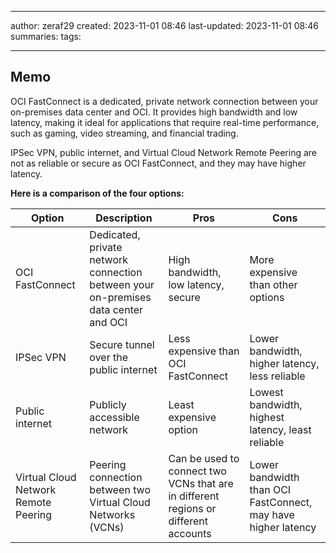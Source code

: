 

--- 
author: zeraf29
created: 2023-11-01 08:46 
last-updated: 2023-11-01 08:46 
summaries: 
tags:

---


## Memo


OCI FastConnect is a dedicated, private network connection between your on-premises data center and OCI. It provides high bandwidth and low latency, making it ideal for applications that require real-time performance, such as gaming, video streaming, and financial trading.

IPSec VPN, public internet, and Virtual Cloud Network Remote Peering are not as reliable or secure as OCI FastConnect, and they may have higher latency.

**Here is a comparison of the four options:**

|Option|Description|Pros|Cons|
|---|---|---|---|
|OCI FastConnect|Dedicated, private network connection between your on-premises data center and OCI|High bandwidth, low latency, secure|More expensive than other options|
|IPSec VPN|Secure tunnel over the public internet|Less expensive than OCI FastConnect|Lower bandwidth, higher latency, less reliable|
|Public internet|Publicly accessible network|Least expensive option|Lowest bandwidth, highest latency, least reliable|
|Virtual Cloud Network Remote Peering|Peering connection between two Virtual Cloud Networks (VCNs)|Can be used to connect two VCNs that are in different regions or different accounts|Lower bandwidth than OCI FastConnect, may have higher latency|






